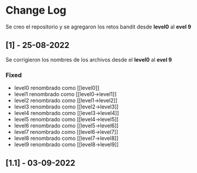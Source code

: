 # Change Log
Se creo el repositorio y se agregaron los retos bandit desde **level0** al **evel 9**

## [1] - 25-08-2022

Se corrigieron los nombres de los archivos desde el **level0** al **evel 9** 

### Fixed
- level0 renombrado como [[level0]]
- level1 renombrado como [[level0->level1]]
- level2 renombrado como [[level1->level2]]
- level3 renombrado como [[level2->level3]]
- level4 renombrado como [[level3->level4]]
- level5 renombrado como [[level4->level5]]
- level6 renombrado como [[level5->level6]]
- level7 renombrado como [[level6->level7]]
- level8 renombrado como [[level7->level8]]
- level9 renombrado como [[level8->level9]]

## [1.1] - 03-09-2022